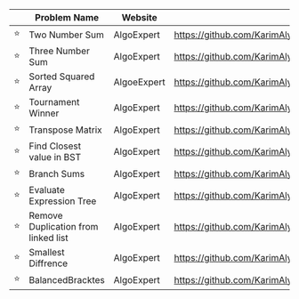 |   | Problem Name     | Website    | Solution                                                                                                                                                             |
| - | ---------------- | ---------- | -------------------------------------------------------------------------------------------------------------------------------------------------------------------- |
| ⭐ | Two Number Sum   | AlgoExpert |  https://github.com/KarimAly12/CodingQuestions/tree/main/AlgoExpert/TwoNumberSum|Python |
| ⭐ | Three Number Sum | AlgoExpert | https://github.com/KarimAly12/CodingQuestions/tree/main/AlgoExpert/ThreeNumberSum|Python |
| ⭐ | Sorted Squared Array | AlgoeExpert | https://github.com/KarimAly12/CodingQuestions/tree/main/AlgoExpert/SortedSquaredArray |Python |
| ⭐ | Tournament Winner | AlgoExpert |https://github.com/KarimAly12/CodingQuestions/tree/main/AlgoExpert/TournamentWinner |Python |
| ⭐ | Transpose Matrix | AlgoExpert | https://github.com/KarimAly12/CodingQuestions/tree/main/AlgoExpert/TransposeMatrix |Python |
| ⭐ | Find Closest value in BST | AlgoExpert | https://github.com/KarimAly12/CodingQuestions/tree/main/AlgoExpert/FindClosestValuseInBST |Python |
| ⭐ | Branch Sums | AlgoExpert | https://github.com/KarimAly12/CodingQuestions/blob/main/AlgoExpert/BranchSums/branchSums.py |Python |
| ⭐ | Evaluate Expression Tree | AlgoExpert | https://github.com/KarimAly12/CodingQuestions/tree/main/AlgoExpert/EvaluateExpressionTree |Python |
| ⭐ |Remove Duplication from linked list | AlgoExpert | https://github.com/KarimAly12/CodingQuestions/tree/main/AlgoExpert/RemoveDuplicatesFromLinkedList | Python |
| ⭐ | Smallest Diffrence | AlgoExpert | https://github.com/KarimAly12/CodingQuestions/tree/main/AlgoExpert/SmallestDifference |Python |
| ⭐ | BalancedBracktes | AlgoExpert | https://github.com/KarimAly12/CodingQuestions/blob/main/AlgoExpert/BalancedBrackets/balancedBrackets.java | Java |
